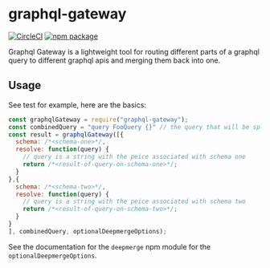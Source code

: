 # graphql-gateway

[![CircleCI][build-badge]][build]
[![npm package][npm-badge]][npm]

Graphql Gateway is a lightweight tool for routing different parts of a graphql query to different graphql apis and merging them back into one.

## Usage

See test for example, here are the basics:

```javascript
const graphqlGateway = require("graphql-gateway");
const combinedQuery = "query FooQuery {}" // the query that will be split up by schema
const result = graphqlGateway([{
  schema: /*<schema-one>*/,
  resolve: function(query) {
    // query is a string with the peice associated with schema one
    return /*<result-of-query-on-schema-one>*/;
  }
},{
  schema: /*<schema-two>*/,
  resolve: function(query) {
    // query is a string with the peice associated with schema two
    return /*<result-of-query-on-schema-two>*/;
  }
}
], combinedQuery, optionalDeepmergeOptions);
```

See the documentation for the `deepmerge` npm module for the `optionalDeepmergeOptions`.

[build-badge]: https://circleci.com/gh/brysgo/graphql-gateway.svg?style=shield

[build]: 
https://circleci.com/gh/brysgo/graphql-gateway

[npm-badge]: https://img.shields.io/npm/v/npm-package.png?style=flat-square
[npm]: https://www.npmjs.org/package/graphql-gateway